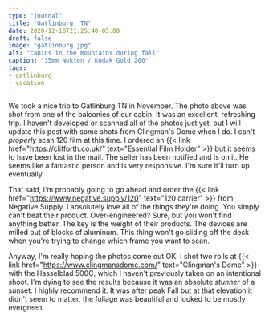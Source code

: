 ```yaml
---
type: "journal"
title: "Gatlinburg, TN"
date: 2020-12-16T21:25:40-05:00
draft: false
image: "gatlinburg.jpg"
alt: "cabins in the mountains during fall"
caption: "35mm Nokton / Kodak Gold 200"
tags:
- gatlinburg
- vacation
---
```


We took a nice trip to Gatlinburg TN in November. The photo above was shot from one of the balconies of our cabin. It was an excellent, refreshing trip. I haven't developed or scanned all of the photos just yet, but I will update this post with some shots from Clingman's Dome when I do. I can't _properly_ scan 120 film at this time. I ordered an {{< link href="https://clifforth.co.uk/" text="Essential Film Holder" >}} but it seems to have been lost in the mail. The seller has been notified and is on it. He seems like a fantastic person and is very responsive. I'm sure it'll turn up eventually.

That said, I'm probably going to go ahead and order the {{< link href="https://www.negative.supply/120" text="120 carrier" >}} from Negative Supply. I absolutely love all of the things they're doing. You simply can't beat their product. Over-engineered? Sure, but you won't find anything better. The key is the weight of their products. The devices are milled out of blocks of aluminum. This thing won't go sliding off the desk when you're trying to change which frame you want to scan.

Anyway, I'm really hoping the photos come out OK. I shot two rolls at {{< link href="https://www.clingmansdome.com/" text="Clingman's Dome" >}} with the Hasselblad 500C, which I haven't previously taken on an intentional shoot. I'm dying to see the results because it was an absolute _stunner_ of a sunset. I highly recommend it. It was after peak Fall but at that elevation it didn't seem to matter, the foliage was beautiful and looked to be mostly evergreen.
